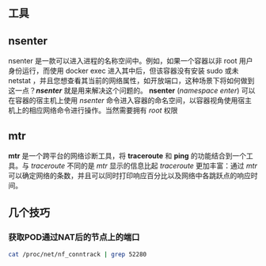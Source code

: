 ## 工具

## nsenter

nsenter 是一款可以进入进程的名称空间中。例如，如果一个容器以非 root 用户身份运行，而使用 docker exec 进入其中后，但该容器没有安装 sudo 或未 netstat ，并且您想查看其当前的网络属性，如开放端口，这种场景下将如何做到这一点？**_nsenter_** 就是用来解决这个问题的。
**nsenter** (_namespace enter_) 可以在容器的宿主机上使用 _nsenter_ 命令进入容器的命名空间，以容器视角使用宿主机上的相应网络命令进行操作。当然需要拥有 _root_ 权限

## mtr

**mtr** 是一个跨平台的网络诊断工具，将 **traceroute** 和 **ping** 的功能结合到一个工具。与 _traceroute_ 不同的是 _mtr_ 显示的信息比起 _traceroute_ 更加丰富：通过 _mtr_ 可以确定网络的条数，并且可以同时打印响应百分比以及网络中各跳跃点的响应时间。

## 几个技巧

### 获取POD通过NAT后的节点上的端口


```bash
cat /proc/net/nf_conntrack | grep 52280
```
